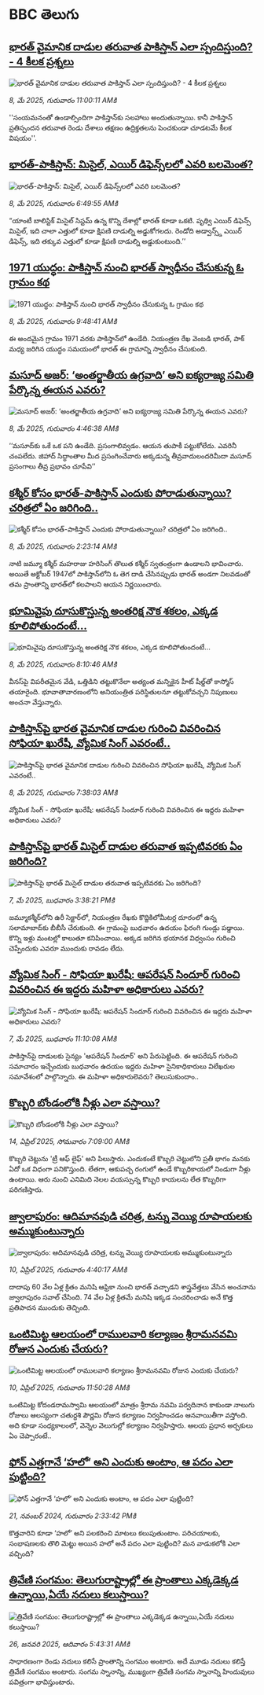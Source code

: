 # BBC తెలుగు## [భారత్ వైమానిక దాడుల తరువాత పాకిస్తాన్ ఎలా స్పందిస్తుంది? - 4 కీలక ప్రశ్నలు ](https://www.bbc.com/telugu/articles/cp8dn1nv17ro?at_campaign=githubrss)![భారత్ వైమానిక దాడుల తరువాత పాకిస్తాన్ ఎలా స్పందిస్తుంది? - 4 కీలక ప్రశ్నలు ](https://ichef.bbci.co.uk/ace/standard/240/cpsprodpb/b7b8/live/5ea83c60-2bee-11f0-8ff1-59f5dcf8e9f5.jpg)_8, మే 2025, గురువారం 11:00:11 AMకి_''సంయమనంతో ఉండాల్సిందిగా పాకిస్తాన్‌కు సలహాలు అందుతున్నాయి. కానీ పాకిస్తాన్ ప్రతిస్పందన తరువాత రెండు దేశాలు తక్షణం ఉద్రిక్తతలను పెంచకుండా చూడటమే కీలక విషయం''.## [భారత్-పాకిస్తాన్‌: మిసైల్, ఎయిర్ డిఫెన్స్‌లలో ఎవరి బలమెంత?](https://www.bbc.com/telugu/articles/c3eve21245go?at_campaign=githubrss)![భారత్-పాకిస్తాన్‌: మిసైల్, ఎయిర్ డిఫెన్స్‌లలో ఎవరి బలమెంత?](https://ichef.bbci.co.uk/ace/standard/240/cpsprodpb/3566/live/1f773d70-2b58-11f0-8c16-31e1ca5e1201.jpg)_8, మే 2025, గురువారం 6:49:55 AMకి_“యాంటీ బాలిస్టిక్ మిసైల్ సిస్టమ్ ఉన్న కొన్ని దేశాల్లో భారత్ కూడా ఒకటి. పృథ్వి ఎయిర్ డిఫెన్స్ మిసైల్, ఇది చాలా ఎత్తులో కూడా క్షిపణి దాడుల్ని అడ్డుకోగలదు.  రెండోది అడ్వాన్స్డ్ ఎయిర్ డిఫెన్స్, ఇది తక్కువ ఎత్తులో కూడా క్షిపణి దాడుల్ని అడ్డుకుంటుంది.’’## [1971 యుద్ధం: పాకిస్తాన్ నుంచి భారత్ స్వాధీనం చేసుకున్న ఓ గ్రామం కథ](https://www.bbc.com/telugu/articles/ce3982l7300o?at_campaign=githubrss)![1971 యుద్ధం: పాకిస్తాన్ నుంచి భారత్ స్వాధీనం చేసుకున్న ఓ గ్రామం కథ](https://ichef.bbci.co.uk/ace/standard/240/cpsprodpb/e50c/live/61230060-2bee-11f0-b26b-ab62c890638b.jpg)_8, మే 2025, గురువారం 9:48:41 AMకి_ఈ అందమైన గ్రామం 1971 వరకు పాకిస్తాన్‌లో ఉండేది. నియంత్రణ రేఖ వెంబడి భారత్, పాక్ మధ్య జరిగిన యుద్ధం సమయంలో భారత్ ఈ గ్రామాన్ని స్వాధీనం చేసుకుంది.## [మసూద్ అజర్: ‘అంతర్జాతీయ ఉగ్రవాది’ అని ఐక్యరాజ్య సమితి పేర్కొన్న ఈయన ఎవరు? ](https://www.bbc.com/telugu/articles/c3evegpke85o?at_campaign=githubrss)![మసూద్ అజర్: ‘అంతర్జాతీయ ఉగ్రవాది’ అని ఐక్యరాజ్య సమితి పేర్కొన్న ఈయన ఎవరు? ](https://ichef.bbci.co.uk/ace/standard/240/cpsprodpb/0d3a/live/9ca1d630-2ba7-11f0-a6c0-cdbcee3bb103.jpg)_8, మే 2025, గురువారం 4:46:38 AMకి_‘‘మసూద్‌కు ఒకే ఒక పని ఉండేది. ప్రసంగాలివ్వడం. ఆయన తుపాకీ పట్టుకోలేదు. ఎవరినీ చంపలేదు. జిహాద్ సిద్ధాంతాల మీద ప్రసంగించేవారు అక్కడున్న తీవ్రవాదులందరిమీదా మసూద్ ప్రసంగాలు తీవ్ర ప్రభావం చూపేవి’’## [కశ్మీర్ కోసం భారత్-పాకిస్తాన్ ఎందుకు పోరాడుతున్నాయి? చరిత్రలో ఏం జరిగింది..](https://www.bbc.com/telugu/articles/cvgng3qzp1yo?at_campaign=githubrss)![కశ్మీర్ కోసం భారత్-పాకిస్తాన్ ఎందుకు పోరాడుతున్నాయి? చరిత్రలో ఏం జరిగింది..](https://ichef.bbci.co.uk/ace/standard/240/cpsprodpb/0aec/live/1e42fe60-2bb4-11f0-8f57-b7237f6a66e6.jpg)_8, మే 2025, గురువారం 2:23:14 AMకి_నాటి జమ్మూ కశ్మీర్ మహరాజు హరిసింగ్ తొలుత కశ్మీర్ స్వతంత్రంగా ఉండాలని భావించారు. అయితే అక్టోబర్ 1947లో పాకిస్తాన్‌లోని ఓ తెగ దాడి చేసినప్పుడు భారత్ అండగా నిలవడంతో తమ ప్రాంతాన్ని భారత్‌లో కలపాలని ఆయన నిర్ణయించారు.## [భూమివైపు దూసుకొస్తున్న అంతరిక్ష నౌక శకలం, ఎక్కడ కూలిపోతుందంటే...](https://www.bbc.com/telugu/articles/cqj7lr40nddo?at_campaign=githubrss)![భూమివైపు దూసుకొస్తున్న అంతరిక్ష నౌక శకలం, ఎక్కడ కూలిపోతుందంటే...](https://ichef.bbci.co.uk/ace/standard/240/cpsprodpb/176a/live/1563e380-2bdd-11f0-aa58-09138366324e.jpg)_8, మే 2025, గురువారం 8:10:46 AMకి_వీనస్‌పై విపరీతమైన వేడి, ఒత్తిడిని తట్టుకొనేలా అత్యంత మన్నికైన హీట్ షీల్డ్‌తో కాస్మోస్ తయారైంది. భూవాతావారణంలోని అనియంత్రిత‌ పరిస్థితులనూ తట్టుకోవచ్చని నిపుణులు అంచనా వేస్తున్నారు.## [పాకిస్తాన్‌పై భారత వైమానిక దాడుల గురించి వివరించిన సోఫియా ఖురేషీ, వ్యోమిక సింగ్ ఎవరంటే..](https://www.bbc.com/telugu/articles/cy4ky3z5825o?at_campaign=githubrss)![పాకిస్తాన్‌పై భారత వైమానిక దాడుల గురించి వివరించిన సోఫియా ఖురేషీ, వ్యోమిక సింగ్ ఎవరంటే..](https://ichef.bbci.co.uk/ace/standard/240/cpsprodpb/7942/live/01d27500-2bda-11f0-8ff1-59f5dcf8e9f5.jpg)_8, మే 2025, గురువారం 7:38:03 AMకి_వ్యోమిక సింగ్ - సోఫియా ఖురేషీ: ఆపరేషన్ సిందూర్ గురించి వివరించిన ఈ ఇద్దరు మహిళా అధికారులు ఎవరు?## [పాకిస్తాన్‌పై భారత్ మిసైల్ దాడుల తరువాత ఇప్పటివరకు ఏం జరిగింది?](https://www.bbc.com/telugu/articles/cddedp791d4o?at_campaign=githubrss)![పాకిస్తాన్‌పై భారత్ మిసైల్ దాడుల తరువాత ఇప్పటివరకు ఏం జరిగింది?](https://ichef.bbci.co.uk/ace/standard/240/cpsprodpb/22f5/live/f512a250-2ba6-11f0-a6c0-cdbcee3bb103.jpg)_7, మే 2025, బుధవారం 3:38:21 PMకి_జమ్మూకశ్మీర్‌లోని ఉరీ సెక్టార్‌లో, నియంత్రణ రేఖకు కొద్దికిలోమీటర్ల దూరంలో ఉన్న సలామాబాద్‌కు బీబీసీ చేరుకుంది. ఈ గ్రామంపై బుధవారం ఉదయం ఫిరంగి గుండ్లు పడ్డాయి. కొన్ని ఇళ్లు మంటల్లో కాలుతూ కనిపించాయి. అక్కడ జరిగిన భయానక విధ్వంసం గురించి చెప్పేందుకు ఎవరూ ముందుకు రావడం లేదు.## [వ్యోమిక సింగ్ - సోఫియా ఖురేషీ: ఆపరేషన్ సిందూర్ గురించి వివరించిన ఈ ఇద్దరు మహిళా అధికారులు ఎవరు?](https://www.bbc.com/telugu/articles/c4grgwp34zlo?at_campaign=githubrss)![వ్యోమిక సింగ్ - సోఫియా ఖురేషీ: ఆపరేషన్ సిందూర్ గురించి వివరించిన ఈ ఇద్దరు మహిళా అధికారులు ఎవరు?](https://ichef.bbci.co.uk/ace/standard/240/cpsprodpb/009b/live/e7099eb0-2b2f-11f0-8ff1-59f5dcf8e9f5.png)_7, మే 2025, బుధవారం 11:10:08 AMకి_పాకిస్తాన్‌పై దాడులకు సైన్యం 'ఆపరేషన్ సిందూర్' అని పేరుపెట్టింది. 
ఈ ఆపరేషన్ గురించి సమాచారం ఇచ్చేందుకు బుధవారం ఉదయం ఇద్దరు మహిళా సైనికాధికారులు విలేఖరుల సమావేశంలో పాల్గొన్నారు. 
ఈ మహిళా అధికారులెవరు? తెలుసుకుందాం..## [కొబ్బరి బోండంలోకి నీళ్లు ఎలా వస్తాయి?](https://www.bbc.com/telugu/articles/czjn4mzxxy8o?at_campaign=githubrss)![కొబ్బరి బోండంలోకి నీళ్లు ఎలా వస్తాయి?](https://ichef.bbci.co.uk/ace/standard/240/cpsprodpb/46c5/live/684a55e0-18fd-11f0-8b11-7756b7b808cc.jpg)_14, ఏప్రిల్ 2025, సోమవారం 7:09:00 AMకి_కొబ్బరి చెట్టును 'ట్రీ ఆఫ్ లైఫ్' అని పిలుస్తారు. ఎందుకంటే కొబ్బరి చెట్టులోని ప్రతీ భాగం మనకు ఏదో ఒక విధంగా పనికొస్తుంది. లేతగా, ఆకుపచ్చ రంగులో ఉండే కొబ్బరికాయలో నిండుగా నీళ్లు ఉంటాయి. ఆరు నుంచి ఎనిమిది నెలల వయస్సున్న కొబ్బరి కాయలను లేత కొబ్బరిగా పరిగణిస్తారు.## [జ్వాలాపురం: ఆదిమానవుడి చరిత్ర, టన్ను వెయ్యి రూపాయలకు అమ్ముకుంటున్నారు ](https://www.bbc.com/telugu/articles/creqqnwdd5qo?at_campaign=githubrss)![జ్వాలాపురం: ఆదిమానవుడి చరిత్ర, టన్ను వెయ్యి రూపాయలకు అమ్ముకుంటున్నారు ](https://ichef.bbci.co.uk/ace/standard/240/cpsprodpb/765e/live/b472e2d0-15b4-11f0-842b-a7355694993d.jpg)_10, ఏప్రిల్ 2025, గురువారం 4:40:17 AMకి_దాదాపు 60 వేల ఏళ్ల క్రితం మనిషి ఆఫ్రికా నుంచి భారత్ వచ్చాడని శాస్త్రవేత్తలు వేసిన అంచనాను జ్వాలాపురం సవాల్ చేసింది. 74 వేల ఏళ్ల క్రితమే మనిషి ఇక్కడ సంచరించాడు అనే కొత్త ప్రతిపాదన ముందుకు తెచ్చింది.## [ఒంటిమిట్ట ఆలయంలో రాములవారి కల్యాణం శ్రీరామనవమి రోజున ఎందుకు చేయరు?](https://www.bbc.com/telugu/articles/ce822j5e465o?at_campaign=githubrss)![ఒంటిమిట్ట ఆలయంలో రాములవారి కల్యాణం శ్రీరామనవమి రోజున ఎందుకు చేయరు?](https://ichef.bbci.co.uk/ace/standard/240/cpsprodpb/fed5/live/25534d40-1601-11f0-b58a-6113af226972.jpg)_10, ఏప్రిల్ 2025, గురువారం 11:50:28 AMకి_ఒంటిమిట్ట కోదండరామస్వామి ఆలయంలో మాత్రం శ్రీరామ నవమి పర్వదినాన కాకుండా నాలుగు రోజులు ఆలస్యంగా చతుర్దశి పౌర్ణమి రోజున కల్యాణం నిర్వహించడం ఆనవాయితీగా వస్తోంది. అది కూడా సంధ్యకాలంలో, వెన్నెల వెలుగుల్లో కల్యాణం నిర్వహిస్తారు. ఆలయ ప్రధాన అర్చకులు ఏం చెప్పారంటే..## [ఫోన్ ఎత్తగానే ‘హలో’ అని ఎందుకు అంటాం, ఆ పదం ఎలా పుట్టింది?](https://www.bbc.com/telugu/articles/cgj7x7gdjq4o?at_campaign=githubrss)![ఫోన్ ఎత్తగానే ‘హలో’ అని ఎందుకు అంటాం, ఆ పదం ఎలా పుట్టింది?](https://ichef.bbci.co.uk/ace/standard/240/cpsprodpb/0618/live/7a20ebb0-a807-11ef-b21e-5359bd56d02f.jpg)_21, నవంబర్ 2024, గురువారం 2:33:42 PMకి_కొత్తవారిని కూడా ‘హలో’ అని పలకరించి మాటలు కలుపుతుంటాం.  పరిచయాలకు, సంభాషణలకు తొలి మెట్టు అయిన హలో అనే పదం ఎలా పుట్టింది? మన వాడుకలోకి ఎలా వచ్చింది?## [త్రివేణి సంగమం: తెలుగురాష్ట్రాల్లో ఈ ప్రాంతాలు ఎక్కడెక్కడ ఉన్నాయి,ఏయే నదులు కలుస్తాయి? ](https://www.bbc.com/telugu/articles/cz7elrr17jeo?at_campaign=githubrss)![త్రివేణి సంగమం: తెలుగురాష్ట్రాల్లో ఈ ప్రాంతాలు ఎక్కడెక్కడ ఉన్నాయి,ఏయే నదులు కలుస్తాయి? ](https://ichef.bbci.co.uk/ace/standard/240/cpsprodpb/9dad/live/7f50e780-da42-11ef-a37f-eba91255dc3d.jpg)_26, జనవరి 2025, ఆదివారం 5:43:31 AMకి_సాధారణంగా రెండు నదులు కలిసే ప్రాంతాన్ని సంగమం అంటారు. అదే మూడు నదులు కలిస్తే త్రివేణి సంగమం అంటారు. సంగమ స్నానాన్ని, ముఖ్యంగా త్రివేణి సంగమ స్నానాన్ని హిందువులు పవిత్రంగా భావిస్తుంటారు.